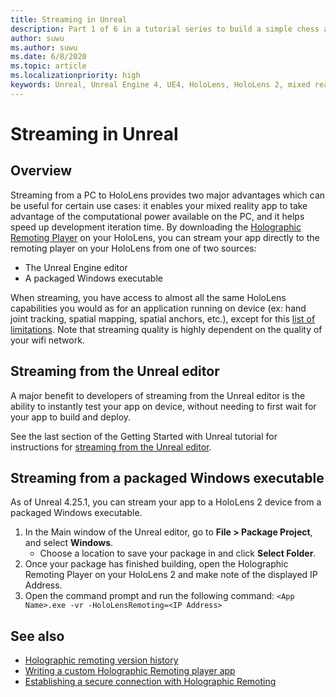 ```yaml
---
title: Streaming in Unreal
description: Part 1 of 6 in a tutorial series to build a simple chess app using Unreal Engine 4 and the Mixed Reality Toolkit UX Tools plugin
author: suwu
ms.author: suwu
ms.date: 6/8/2020
ms.topic: article
ms.localizationpriority: high
keywords: Unreal, Unreal Engine 4, UE4, HoloLens, HoloLens 2, mixed reality, streaming, PC, holographic app remoting, holographic remoting player, documentation
---
```


# Streaming in Unreal

## Overview
Streaming from a PC to HoloLens provides two major advantages which can be useful for certain use cases: it enables your mixed reality app to take advantage of the computational power available on the PC, and it helps speed up development iteration time. By downloading the [Holographic Remoting Player](https://docs.microsoft.com/en-us/windows/mixed-reality/holographic-remoting-player) on your HoloLens, you can stream your app directly to the remoting player on your HoloLens from one of two sources:

* The Unreal Engine editor
* A packaged Windows executable 

When streaming, you have access to almost all the same HoloLens capabilities you would as for an application running on device (ex: hand joint tracking, spatial mapping, spatial anchors, etc.), except for this [list of limitations](https://docs.microsoft.com/en-us/windows/mixed-reality/holographic-remoting-troubleshooting). Note that streaming quality is highly dependent on the quality of your wifi network.

## Streaming from the Unreal editor

A major benefit to developers of streaming from the Unreal editor is the ability to instantly test your app on device, without needing to first wait for your app to build and deploy.

See the last section of the Getting Started with Unreal tutorial for instructions for 
[streaming from the Unreal editor](https://docs.microsoft.com/en-us/windows/mixed-reality/unreal-uxt-ch6#device-only-streaming).

## Streaming from a packaged Windows executable

As of Unreal 4.25.1, you can stream your app to a HoloLens 2 device from a packaged Windows executable. 

1. In the Main window of the Unreal editor, go to **File > Package Project**, and select **Windows**. 
    * Choose a location to save your package in and click **Select Folder**.
2. Once your package has finished building, open the Holographic Remoting Player on your HoloLens 2 and make note of the displayed IP Address. 
3. Open the command prompt and run the following command: 
```<App Name>.exe -vr -HoloLensRemoting=<IP Address>```

## See also
* [Holographic remoting version history](holographic-remoting-version-history.md)
* [Writing a custom Holographic Remoting player app](holographic-remoting-create-player.md)
* [Establishing a secure connection with Holographic Remoting](holographic-remoting-secure-connection.md)
